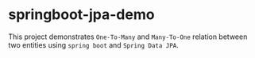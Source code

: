 # springboot-jpa-demo

This project demonstrates `One-To-Many` and `Many-To-One` relation between two entities using `spring boot` and `Spring Data JPA`.
